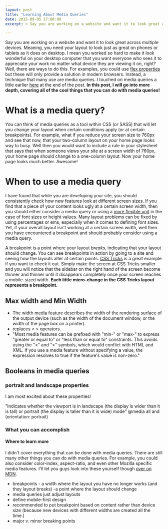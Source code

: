 ```yaml
---
layout: post
title: "Learning About Media Queries"
date: 2015-09-05 17:00:00
excerpt: > Say you are working on a website and want it to look great across multiple devices. Meaning, you need your layout to look just as great on phones or tablets as it does on desktop. I mean you worked so hard to make it look wonderful on your desktop computer that you want everyone who sees it to appreciate your work no matter what device they are viewing it on, right? Well, there are ways to do this.

---
```

Say you are working on a website and want it to look great across multiple devices. Meaning, you need your layout to look just as great on phones or tablets as it does on desktop. I mean you worked so hard to make it look wonderful on your desktop computer that you want everyone who sees it to appreciate your work no matter what device they are viewing it on, right? Well, there are ways to do this. For examples, you could use [flex properties]("https://developer.mozilla.org/en-US/docs/Web/CSS/flex") but these will only provide a solution in modern browsers. Instead, a technique that many use are media queries.  I touched on media queries a little earlier [here](http://rookie-dev.herokuapp.com/2015/06/24/nav-bar.html) at the end of the post. **In this post, I will go into more depth, covering all of the cool things that you can do with media queries!**

# What is a media query?
You can think of media queries as a tool within CSS (or SASS) that will let you change your layout when certain conditions apply (or at certain breakpoints). For example, what if you reduce your screen size to 760px and see that now, that your two-column layout on your home page looks way to busy. Well then you would want to include a rule in your stylesheet that says that when someone views your site at a screen width of 760px, your home page should change to a one-column layout. Now your home page looks much better. Awesome!


# When to use a media query
I have found that while you are developing your site, you should consistently check how new features look at different screen sizes. If you find that a piece of your content looks ugly at a certain screen width, then you should either consider a media query or using a [more flexible unit](http://www.w3schools.com/cssref/css_units.asp) in the case of font sizes or height values. Many layout problems can be fixed by using percentages or ems, especially when it comes to defining font sizes. Yet, if your overall layout isn't working at a certain screen width, well then you have encountered a breakpoint and should probably consider using a media query.

A breakpoint is a point where your layout *breaks*, indicating that your layout should change. You can see breakpoints in action by going to a site and seeing how the layouts alter at certain points. [CSS Tricks](https://css-tricks.com/) is a great example if you want to check it out. Simply make the screen at CSS Tricks smaller and you will notice that the sidebar on the right hand of the screen become thinner and thinner until it disappears completely once your screen reaches a mobile-sized width. **Each little micro-change in the CSS Tricks layout represents a breakpoint.**

## Max width and Min Width

- The width media feature describes the width of the rendering surface of the output device (such as the width of the document window, or the width of the page box on a printer).
- replaces < > operators.
- "Most media features can be prefixed with "min-" or "max-" to express "greater or equal to" or "less than or equal to" constraints.  This avoids using the "<" and ">" symbols, which would conflict with HTML and XML.  If you use a media feature without specifying a value, the expression resolves to true if the feature's value is non-zero."

## Booleans in media queries

### portrait and landscape properties

I am most excited about these properties!

"Indicates whether the viewport is in landscape (the display is wider than it is tall) or portrait (the display is taller than it is wide) mode"
@media all and (orientation: portrait)


### What you can accomplish

#### Where to learn more

I didn't cover everything that can be done with media queries. There are still many other things you can do with media queries. For example, you could also consider color-index, aspect-ratio, and even other Mozilla specific media features. I'll let you guys look into these yourself though [over on MDN](https://developer.mozilla.org/en-US/docs/Web/CSS/Media_Queries/Using_media_queries#Media_features).

- breakpoints - a width where the layout you have no longer works (and they layout breaks) -a point where the layout should change
- media queries just adjust layouts
- define mobile-first design
- recommended to put breakpoint based on content rather than device size (because new devices with different widths are created all the time.)
- major v. minor breaking points
